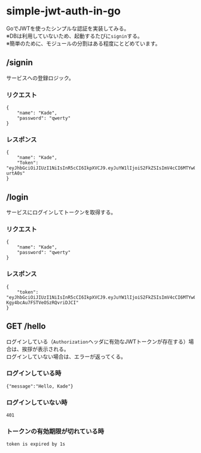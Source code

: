 # simple-jwt-auth-in-go

GoでJWTを使ったシンプルな認証を実装してみる。  
※DBは利用していないため、起動するたびに`signin`する。  
※簡単のために、モジュールの分割はある程度にとどめています。  


## /signin
サービスへの登録ロジック。

### リクエスト
```
{
    "name": "Kade",
    "password": "qwerty"
}
```

### レスポンス
```
{
    "name": "Kade",
    "Token": "eyJhbGciOiJIUzI1NiIsInR5cCI6IkpXVCJ9.eyJuYW1lIjoiS2FkZSIsImV4cCI6MTYwODI4NDcxNH0.my6PvbNhkg_i1w_cX0UmrK3AJZ_1e3WtMBiL-urtA0s"
}
```

## /login
サービスにログインしてトークンを取得する。 

### リクエスト
```
{
    "name": "Kade",
    "password": "qwerty"
}
```

### レスポンス
```
{
    "token": "eyJhbGciOiJIUzI1NiIsInR5cCI6IkpXVCJ9.eyJuYW1lIjoiS2FkZSIsImV4cCI6MTYwODI4NTI3N30._4H0KlwgRQODMol7-Kgy4bcAu7FSTVeOSzRQvriDJCI"
}
```

## GET /hello
ログインしている（`Authorization`ヘッダに有効なJWTトークンが存在する）場合は、挨拶が表示される。  
ログインしていない場合は、エラーが返ってくる。  

### ログインしている時
```
{"message":"Hello, Kade"}
```

### ログインしていない時
```
401
```

### トークンの有効期限が切れている時
```
token is expired by 1s
```
